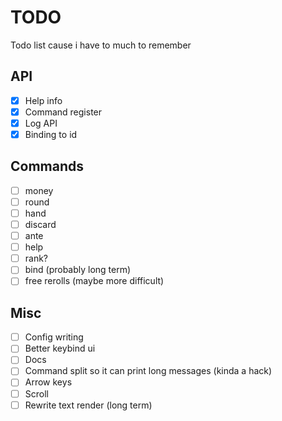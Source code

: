 # TODO
Todo list cause i have to much to remember

## API
- [x] Help info
- [x] Command register
- [x] Log API
- [x] Binding to id

## Commands
- [ ] money
- [ ] round
- [ ] hand
- [ ] discard
- [ ] ante
- [ ] help
- [ ] rank? 
- [ ] bind (probably long term)
- [ ] free rerolls (maybe more difficult)

## Misc
- [ ] Config writing
- [ ] Better keybind ui
- [ ] Docs
- [ ] Command split so it can print long messages (kinda a hack)
- [ ] Arrow keys
- [ ] Scroll
- [ ] Rewrite text render (long term)